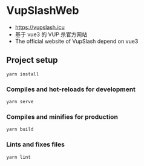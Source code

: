 # VupSlashWeb

- https://vupslash.icu
- 基于 vue3 的 VUP 杀官方网站
- The official website of VupSlash depend on vue3

## Project setup

```
yarn install
```

### Compiles and hot-reloads for development

```
yarn serve
```

### Compiles and minifies for production

```
yarn build
```

### Lints and fixes files

```
yarn lint
```
